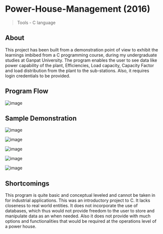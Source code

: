 # Power-House-Management (2016)
> Tools - C language

## About

This project has been built from a demonstration point of view to exhibit the learnings imbibed from a C programming course, during my undergraduate studies at Ganpat University. The program enables the user to see data like power capability of the plant, Efficiencies, Load capacity, Capacity Factor and load distribution from the plant to the sub-stations. Also, it requires login credentials to be provided.

## Program Flow

![image](https://github.com/divitvasu/Power-House-Management/assets/30820920/192fe36e-6c90-4c93-a15c-dc466703453c)

## Sample Demonstration

![image](https://github.com/divitvasu/Power-House-Management/assets/30820920/62fa3a40-683a-459c-87c5-9512f23231fe)

![image](https://github.com/divitvasu/Power-House-Management/assets/30820920/f366c8c5-2f58-4734-96cd-29f30244e772)

![image](https://github.com/divitvasu/Power-House-Management/assets/30820920/971a1429-5722-42bb-8d02-cf0dc0ca703f)

![image](https://github.com/divitvasu/Power-House-Management/assets/30820920/ed016d58-3c22-4d43-a7f3-f093f88ed6c2)

![image](https://github.com/divitvasu/Power-House-Management/assets/30820920/d5dfe27e-3dd9-4b59-9ca9-7e6fe551ccad)

## Shortcomings

This program is quite basic and conceptual leveled and cannot be taken in for industrial applications. This was an introductory project to C. It lacks closeness to real world entities. It does not incorporate the use of databases, which thus would not provide freedom to the user to store and manipulate data as an when needed.
Also it does not provide with much options and functionalities that would be required at the operations level of a power house.
